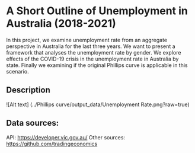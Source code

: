 # A Short Outline of Unemployment in Australia (2018-2021)

In this project, we examine unemployment rate from an aggregate perspective in Australia for the last three years. We want to present a framework that analyses the unemployment rate by gender. We explore effects of the COVID-19 crisis in the unemployment rate in Australia by state. Finally we examining if the original Phillips curve is applicable in this scenario.

## Description
![Alt text] (../Phillips curve/output_data/Unemployment Rate.png?raw=true)

 ## Data sources:
API: https://developer.vic.gov.au/
Other sources: https://github.com/tradingeconomics

